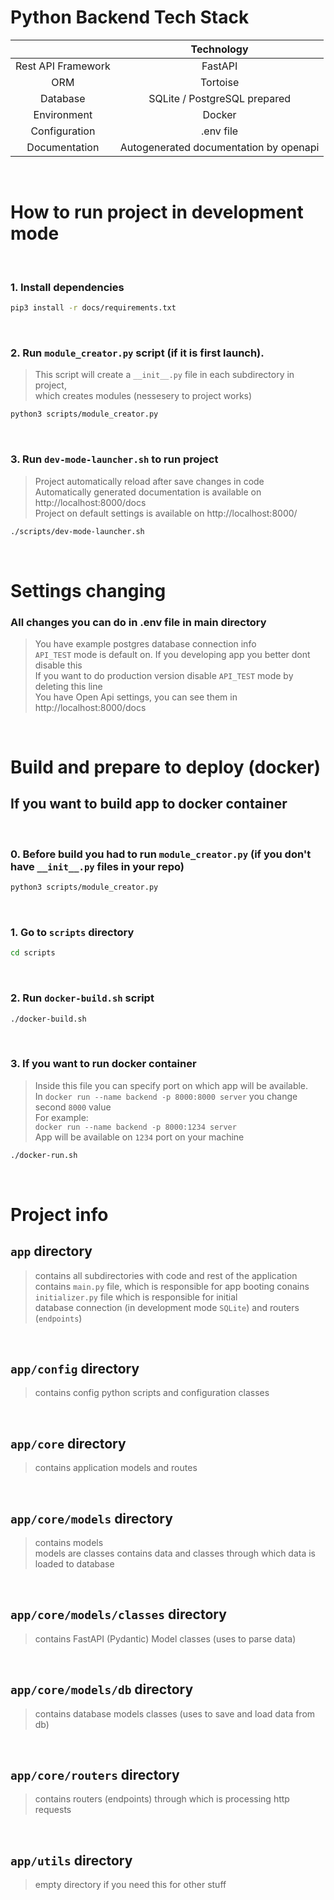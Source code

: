 # Python Backend Tech Stack

|                    |               Technology               |
| :----------------: | :------------------------------------: |
| Rest API Framework |                FastAPI                 |
|        ORM         |                Tortoise                |
|      Database      |      SQLite / PostgreSQL prepared      |
|    Environment     |                 Docker                 |
|   Configuration    |               .env file                |
|   Documentation    | Autogenerated documentation by openapi |

<br>

# How to run project in development mode

<br>

### 1. Install dependencies

```bash
pip3 install -r docs/requirements.txt
```

<br>

### 2. Run `module_creator.py` script (if it is first launch).

> This script will create a `__init__.py` file in each subdirectory in project,  
> which creates modules (nessesery to project works)

```bash
python3 scripts/module_creator.py
```

<br>

### 3. Run `dev-mode-launcher.sh` to run project

> Project automatically reload after save changes in code  
> Automatically generated documentation is available on http://localhost:8000/docs  
> Project on default settings is available on http://localhost:8000/

```bash
./scripts/dev-mode-launcher.sh
```

<br>

# Settings changing

### All changes you can do in .env file in main directory

> You have example postgres database connection info  
> `API_TEST` mode is default on. If you developing app you better dont disable this  
> If you want to do production version disable `API_TEST` mode by deleting this line  
> You have Open Api settings, you can see them in http://localhost:8000/docs

<br>

# Build and prepare to deploy (docker)

## If you want to build app to docker container

<br>

### 0. Before build you had to run `module_creator.py` (if you don't have `__init__.py` files in your repo)

```bash
python3 scripts/module_creator.py
```

<br>

### 1. Go to `scripts` directory

```bash
cd scripts
```

<br>

### 2. Run `docker-build.sh` script

```bash
./docker-build.sh
```

<br>

### 3. If you want to run docker container

> Inside this file you can specify port on which app will be available.  
> In `docker run --name backend -p 8000:8000 server` you change second `8000` value  
> For example:  
> `docker run --name backend -p 8000:1234 server`  
> App will be available on `1234` port on your machine

```bash
./docker-run.sh
```

<br>

# Project info

## `app` directory

> contains all subdirectories with code and rest of the application  
> contains `main.py` file, which is responsible for app booting
> conains `initializer.py` file which is responsible for initial  
> database connection (in development mode `SQLite`) and routers (`endpoints`)

<br>

## `app/config` directory

> contains config python scripts and configuration classes

<br>

## `app/core` directory

> contains application models and routes

<br>

## `app/core/models` directory

> contains models  
> models are classes contains data and classes through which data is loaded to database

<br>

## `app/core/models/classes` directory

> contains FastAPI (Pydantic) Model classes (uses to parse data)

<br>

## `app/core/models/db` directory

> contains database models classes (uses to save and load data from db)

<br>

## `app/core/routers` directory

> contains routers (endpoints) through which is processing http requests

<br>

## `app/utils` directory

> empty directory if you need this for other stuff

<br>
